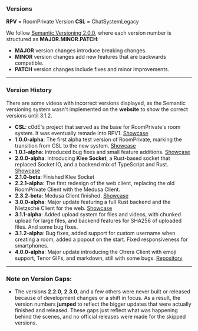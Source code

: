 ### Versions

**RPV** = RoomPrivate Version
**CSL** = ChatSystemLegacy  

We follow [Semantic Versioning 2.0.0](https://semver.org/), where each version number is structured as **MAJOR.MINOR.PATCH**:

- **MAJOR** version changes introduce breaking changes.
- **MINOR** version changes add new features that are backwards compatible.
- **PATCH** version changes include fixes and minor improvements.

---

### Version History
There are some videos with incorrect versions displayed, as the Semantic versioning system wasn't implemented on the **website** to show the correct versions until 3.1.2.

- **CSL**: c0dE's project that served as the base for RoomPrivate's room system. It was eventually remade into RPV1. [Showcase](https://youtube.com/shorts/yturQUrpWg0)
- **1.0.0-alpha**: The first alpha test version of RoomPrivate, marking the transition from CSL to the new system. [Showcase](https://youtu.be/uMI_bCFlTbc)
- **1.0.1-alpha**: Introduced bug fixes and small feature additions. [Showcase](https://youtu.be/rgCnYbPmkZM)
- **2.0.0-alpha**: Introducing **Klee Socket**, a Rust-based socket that replaced Socket.IO, and a backend mix of TypeScript and Rust. [Showcase](https://youtu.be/8_lfL7AwnIE)
- **2.1.0-beta**: Finished Klee Socket
- **2.2.1-alpha**: The first redesign of the web client, replacing the old RoomPrivate Client with the Medusa Client.
- **2.3.2-beta**: Medusa Client finished. [Showcase](https://youtu.be/q5uO7zCbiNk)
- **3.0.0-alpha**: Major update featuring a full Rust backend and the Nietzsche Client for the web. [Showcase](https://youtu.be/5zqiD9TrosI)
- **3.1.1-alpha**: Added upload system for files and videos, with chunked upload for large files, and backend features for SHA256 of uploaded files. And some bug fixes.
- **3.1.2-alpha**: Bug fixes, added support for custom username when creating a room, added a popout on the start. Fixed responsiveness for smartphones.
- **4.0.0-alpha**: Major update introducing the Otrera Client with emoji support, Tenor GIFs, and markdown, still with some bugs. [Repository](https://github.com/roomprivate/otreraclient)

---

### Note on Version Gaps:
- The versions **2.2.0**, **2.3.0**, and a few others were never built or released because of development changes or a shift in focus. As a result, the version numbers **jumped** to reflect the bigger updates that were actually finished and released. These gaps just reflect what was happening behind the scenes, and no official releases were made for the skipped versions.
